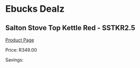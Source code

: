 
# Ebucks Dealz
## Salton Stove Top Kettle Red - SSTKR2.5
[Product Page](https://www.ebucks.com/web/shop/productSelected.do?prodId=1230095993&catId=704985963)

Price: R349.00

Savings: 


	